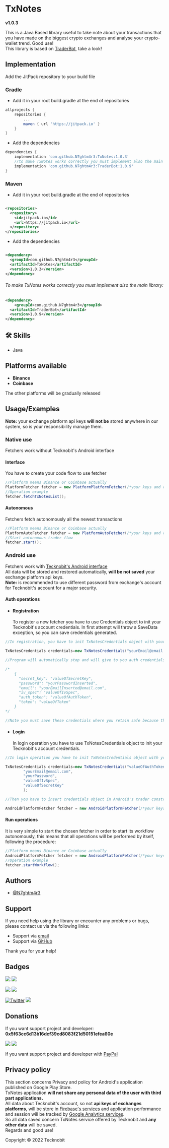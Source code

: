 # TxNotes

**v1.0.3**

This is a Java Based library useful to take note about your transactions that you have made on the biggest crypto
exchanges and analyse your crypto-wallet trend. Good use! <br>
This library is based on <a href="https://github.com/N7ghtm4r3/TraderBot/blob/main/README.md">TraderBot<a/>, take a
look!

## Implementation

Add the JitPack repository to your build file

### Gradle

- Add it in your root build.gradle at the end of repositories

```gradle
allprojects {
    repositories {
        ...
        maven { url 'https://jitpack.io' }
    }
}
```

- Add the dependencies

```gradle
dependencies {
	implementation 'com.github.N7ghtm4r3:TxNotes:1.0.3'
	//to make TxNotes works correctly you must implement also the main library:
	implementation 'com.github.N7ghtm4r3:TraderBot:1.0.9'
}
```

### Maven

- Add it in your root build.gradle at the end of repositories

```xml

<repositories>
  <repository>
    <id>jitpack.io</id>
    <url>https://jitpack.io</url>
  </repository>
</repositories>
```

- Add the dependencies

```xml

<dependency>
  <groupId>com.github.N7ghtm4r3</groupId>
  <artifactId>TxNotes</artifactId>
  <version>1.0.3</version>
</dependency>
```
###### To make TxNotes works correctly you must implement also the main library:
	
```xml
<dependency>
    <groupId>com.github.N7ghtm4r3</groupId>
  <artifactId>TraderBot</artifactId>
  <version>1.0.9</version>
</dependency>
```

## 🛠 Skills

- Java

## Platforms available

- **Binance**
- **Coinbase**

The other platforms will be gradually released

## Usage/Examples

**Note:** your exchange platform api keys **will not be** stored anywhere in our system, so is your responsibility
manage them.

### Native use

Fetchers work without Tecknobit's Android interface

#### Interface

You have to create your code flow to use fetcher

```java
//Platform means Binance or Coinbase actually
PlatformFetcher fetcher = new PlatformPlatformFetcher(/*your keys and constructor params*/);
//Operation example
fetcher.fetchTxNotesList();
```

#### Autonomous

Fetchers fetch autonomously all the newest transactions

```java
//Platform means Binance or Coinbase actually
PlatformAutoFetcher fetcher = new PlatformAutoFetcher(/*your keys and constructor params*/);
//Start autonomous trader flow 
fetcher.start();
```

### Android use

Fetchers work with <a href="https://play.google.com/store/apps/details?id=com.tecknobit.txnotes">Tecknobit's Android
interface </a><br>
All data will be stored and restored automatically, **will be not saved** your exchange platform api keys. <br>
**Note:** is recommended to use different password from exchange's account for Tecknobit's account for a major security.

#### Auth operations

- #### Registration
  To register a new fetcher you have to use Credentials object to init your Tecknobit's account credentials.
  In first attempt will throw a SaveData exception, so you can save credentials generated.

```java
//In registration, you have to init TxNotesCredentials object with your email and password for Tecknobit's account.

TxNotesCredentials credentials=new TxNotesCredentials("yourEmail@email.com","yourPassword");

//Program will automatically stop and will give to you auth credentials in this format:

/*     
    {
      "secret_key": "valueOfSecretKey",
      "password": "yourPasswordInserted",
      "email": "yourEmailInserted@email.com",
      "iv_spec": "valueOfIvSpec",
      "auth_token": "valueOfAuthToken",
      "token": "valueOfToken"
    }
*/

//Note you must save these credentials where you retain safe because them are needed in auth operations.
```

- #### Login
  In login operation you have to use TxNotesCredentials object to init your Tecknobit's account credentials.

```java
//In login operation you have to init TxNotesCredentials object with your credentials given from Registration

TxNotesCredentials credentials=new TxNotesCredentials("valueOfAuthToken",
        "yourEmail@email.com",
        "yourPassword",
        "valueOfIvSpec",
        "valueOfSecretKey"
        );

//Then you have to insert credentials object in Android's trader constructor and trader will start with your Tecknobit's account.

AndroidPlatformFetcher fetcher = new AndroidPlatformFetcher(/*your keys and constructor params*/,credentials);

```

#### Run operations

It is very simple to start the chosen fetcher in order to start its workflow autonomously, this means that all
operations will be performed by itself, following the procedure:

```java
//Platform means Binance or Coinbase actually
AndroidPlatformFetcher fetcher = new AndroidPlatformFetcher(/*your keys and constructor params*/,credentials);
//Operation example
fetcher.startWorkflow();
```

## Authors

- [@N7ghtm4r3](https://www.github.com/N7ghtm4r3)

## Support

If you need help using the library or encounter any problems or bugs, please contact us via the following links:

- Support via <a href="mailto:infotecknobitcompany@gmail.com">email</a>
- Support via <a href="https://github.com/N7ghtm4r3/TxNotes/issues/new">GitHub</a>

Thank you for your help!

## Badges

[![](https://img.shields.io/badge/Google_Play-414141?style=for-the-badge&logo=google-play&logoColor=white)](https://play.google.com/store/apps/developer?id=Tecknobit)
[![](https://img.shields.io/badge/Java-ED8B00?style=for-the-badge&logo=java&logoColor=white)](https://www.oracle.com/java/)

[![](https://img.shields.io/badge/Coinbase-0052FF?style=for-the-badge&logo=Coinbase&logoColor=white)](https://docs.cloud.coinbase.com/commerce/docs)
[![](https://img.shields.io/badge/Binance-FCD535?style=for-the-badge&logo=binance&logoColor=white)](https://binance-docs.github.io/apidocs/spot/en/#general-api-information)

[![Twitter](https://img.shields.io/twitter/url/https/twitter.com/cloudposse.svg?style=social&label=Tecknobit)](https://twitter.com/tecknobit)
[![](https://jitpack.io/v/N7ghtm4r3/TxNotes.svg)](https://jitpack.io/#N7ghtm4r3/TraderBot)

## Donations

If you want support project and developer: **0x5f63cc6d13b16dcf39cd8083f21d50151efea60e**

![](https://img.shields.io/badge/Bitcoin-000000?style=for-the-badge&logo=bitcoin&logoColor=white)
![](https://img.shields.io/badge/Ethereum-3C3C3D?style=for-the-badge&logo=Ethereum&logoColor=white)

If you want support project and developer with <a href="https://www.paypal.com/donate/?hosted_button_id=5QMN5UQH7LDT4">
PayPal</a>

## Privacy policy

This section concerns Privacy and policy for Android's application published on Google Play Store. <br>
TxNotes application **will not share any personal data of the user with third part applications.** <br>
All data about Tecknobit's account, so not **api keys of exchanges platforms**, will be store
in <a href="https://firebase.google.com/">Firebase's services</a>
and application performance and session will be tracked by <a href="https://analytics.google.com/">Google Analytics
services</a>. <br>
So all data saved concern TxNotes service offered by Tecknobit and **any other data** will be saved. <br>
Regards and good use!

Copyright © 2022 Tecknobit
